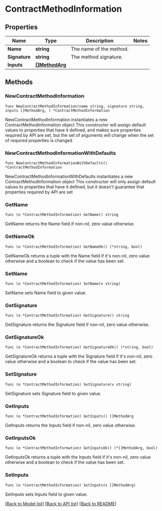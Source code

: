 # ContractMethodInformation

## Properties

Name | Type | Description | Notes
------------ | ------------- | ------------- | -------------
**Name** | **string** | The name of the method. | 
**Signature** | **string** | The method signature. | 
**Inputs** | [**[]MethodArg**](MethodArg.md) |  | 

## Methods

### NewContractMethodInformation

`func NewContractMethodInformation(name string, signature string, inputs []MethodArg, ) *ContractMethodInformation`

NewContractMethodInformation instantiates a new ContractMethodInformation object
This constructor will assign default values to properties that have it defined,
and makes sure properties required by API are set, but the set of arguments
will change when the set of required properties is changed

### NewContractMethodInformationWithDefaults

`func NewContractMethodInformationWithDefaults() *ContractMethodInformation`

NewContractMethodInformationWithDefaults instantiates a new ContractMethodInformation object
This constructor will only assign default values to properties that have it defined,
but it doesn't guarantee that properties required by API are set

### GetName

`func (o *ContractMethodInformation) GetName() string`

GetName returns the Name field if non-nil, zero value otherwise.

### GetNameOk

`func (o *ContractMethodInformation) GetNameOk() (*string, bool)`

GetNameOk returns a tuple with the Name field if it's non-nil, zero value otherwise
and a boolean to check if the value has been set.

### SetName

`func (o *ContractMethodInformation) SetName(v string)`

SetName sets Name field to given value.


### GetSignature

`func (o *ContractMethodInformation) GetSignature() string`

GetSignature returns the Signature field if non-nil, zero value otherwise.

### GetSignatureOk

`func (o *ContractMethodInformation) GetSignatureOk() (*string, bool)`

GetSignatureOk returns a tuple with the Signature field if it's non-nil, zero value otherwise
and a boolean to check if the value has been set.

### SetSignature

`func (o *ContractMethodInformation) SetSignature(v string)`

SetSignature sets Signature field to given value.


### GetInputs

`func (o *ContractMethodInformation) GetInputs() []MethodArg`

GetInputs returns the Inputs field if non-nil, zero value otherwise.

### GetInputsOk

`func (o *ContractMethodInformation) GetInputsOk() (*[]MethodArg, bool)`

GetInputsOk returns a tuple with the Inputs field if it's non-nil, zero value otherwise
and a boolean to check if the value has been set.

### SetInputs

`func (o *ContractMethodInformation) SetInputs(v []MethodArg)`

SetInputs sets Inputs field to given value.



[[Back to Model list]](../README.md#documentation-for-models) [[Back to API list]](../README.md#documentation-for-api-endpoints) [[Back to README]](../README.md)


